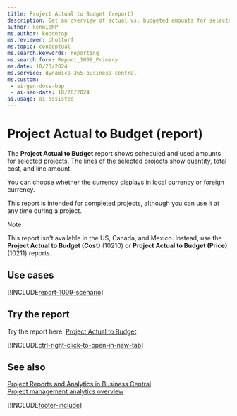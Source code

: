 ```yaml
---
title: Project Actual to Budget (report)
description: Get an overview of actual vs. budgeted amounts for selected projects. 
author: kennieNP
ms.author: kepontop
ms.reviewer: bholtorf
ms.topic: conceptual
ms.search.keywords: reporting
ms.search.form: Report_1009_Primary
ms.date: 10/23/2024
ms.service: dynamics-365-business-central
ms.custom:
 - ai-gen-docs-bap
 - ai-seo-date: 10/28/2024
ai.usage: ai-assisted
---
```


# Project Actual to Budget (report)

The **Project Actual to Budget** report shows scheduled and used amounts for selected projects. The lines of the selected projects show quantity, total cost, and line amount.

You can choose whether the currency displays in local currency or foreign currency.

This report is intended for completed projects, although you can use it at any time during a project.

> [!NOTE]
> This report isn't available in the US, Canada, and Mexico. Instead, use the **Project Actual to Budget (Cost)** (10210) or **Project Actual to Budget (Price)** (10211) reports.

## Use cases

[!INCLUDE[report-1009-scenario](../includes/report-1009-scenario-include.md)]

<!-- 

Prompt

Below is a report in an ERP system. Provide 3-4 use cases for different personas working with projects

Format like this:    
  
As a <persona>, use the report to    
* use case 1  
* use case 2    

Do not capitalize the persona names. 

Do not start lines with "Use the data to"

## Report name
Project Actual to Budget

## Report description
The *Project Actual to Budget* report shows scheduled and used amounts for selected projects. 
All lines of the selected projects show quantity, total cost, and line amount. 
This report is intended for completed projects, although you can use it at any time during a project.

### What the report does

### Use cases
Get an overview of actual vs budgeted amounts for selected projects. 

Please include your data sources and URLs

-->

## Try the report

Try the report here: [Project Actual to Budget](https://businesscentral.dynamics.com?report=1009)

[!INCLUDE[ctrl-right-click-to-open-in-new-tab](../includes/ctrl-right-click-to-open-in-new-tab.md)]

## See also

[Project Reports and Analytics in Business Central](../project-reports.md)  
[Project management analytics overview](projects-analytics-overview.md)  

[!INCLUDE[footer-include](../includes/footer-banner.md)]